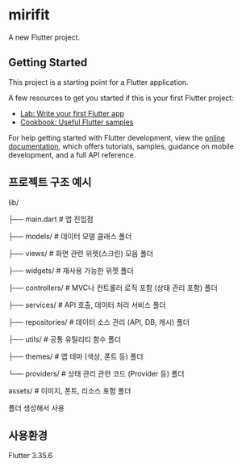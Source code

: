 # mirifit

A new Flutter project.

## Getting Started

This project is a starting point for a Flutter application.

A few resources to get you started if this is your first Flutter project:

- [Lab: Write your first Flutter app](https://docs.flutter.dev/get-started/codelab)
- [Cookbook: Useful Flutter samples](https://docs.flutter.dev/cookbook)

For help getting started with Flutter development, view the
[online documentation](https://docs.flutter.dev/), which offers tutorials,
samples, guidance on mobile development, and a full API reference.

## 프로젝트 구조 예시 

lib/
 
 ├── main.dart               # 앱 진입점
 
 ├── models/                 # 데이터 모델 클래스 폴더
 
 ├── views/                  # 화면 관련 위젯(스크린) 모음 폴더
 
 ├── widgets/                # 재사용 가능한 위젯 폴더
 
 ├── controllers/            # MVC나 컨트롤러 로직 포함 (상태 관리 포함) 폴더
 
 ├── services/               # API 호출, 데이터 처리 서비스 폴더
 
 ├── repositories/           # 데이터 소스 관리 (API, DB, 캐시) 폴더
 
 ├── utils/                  # 공통 유틸리티 함수 폴더
 
 ├── themes/                 # 앱 테마 (색상, 폰트 등) 폴더
 
 └── providers/              # 상태 관리 관련 코드 (Provider 등) 폴더
 
assets/                      # 이미지, 폰트, 리소스 포함 폴더

폴더 생성해서 사용
## 사용환경

Flutter 3.35.6
